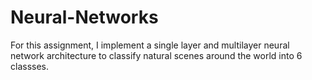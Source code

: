 # Neural-Networks

For this assignment, I implement a single layer and multilayer neural network
architecture to classify natural scenes around the world into 6 classses.
